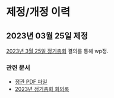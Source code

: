 # 제정/개정 이력

## 2023년 03월 25일 제정

[2023년 3월 25일 정기총회](/meetings/rga2023/) 결의를 통해 wp정.


### 관련 문서
- [정관 PDF 파일](./election-bylaw-2023-03-25.pdf)
- [2023년 정기총회 회의록](/meetings/rga2023/2023_정기총회_회의록.pdf)
